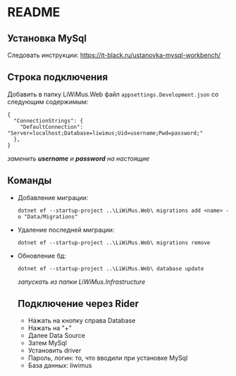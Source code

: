 # README
## Установка MySql
Следовать инструкции: https://it-black.ru/ustanovka-mysql-workbench/

## Строка подключения
Добавить в папку LiWiMus.Web файл `appsettings.Development.json` со следующим содержимым:
```
{
  "ConnectionStrings": {
    "DefaultConnection": "Server=localhost;Database=liwimus;Uid=username;Pwd=password;"
  },
}
```
*заменить **username** и **password** на настоящие*

## Команды
* Добавление миграции:
  ```
  dotnet ef --startup-project ..\LiWiMus.Web\ migrations add <name> -o "Data/Migrations"
  ```
* Удаление последней миграции:
  ```
  dotnet ef --startup-project ..\LiWiMus.Web\ migrations remove
  ```
* Обновление бд:
  ```
  dotnet ef --startup-project ..\LiWiMus.Web\ database update
  ```
  *запускать из папки LiWiMus.Infrastructure* 
  
  ## Подключение через Rider
  * Нажать на кнопку справа Database
  * Нажать на "+"
  * Далее Data Source 
  * Затем MySql
  * Установить driver
  * Пароль, логин: то, что вводили при установке MySql
  * База данных: liwimus
